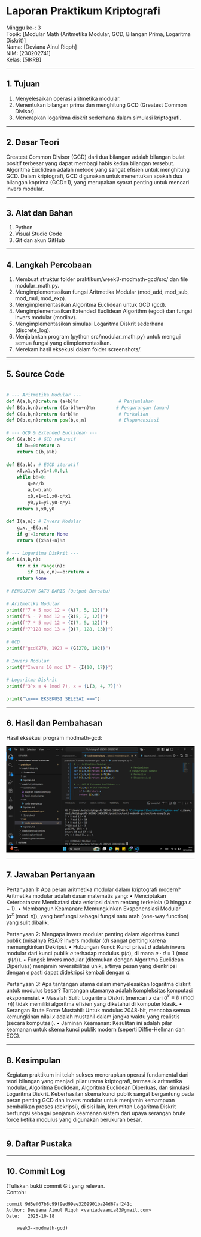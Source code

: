 # Laporan Praktikum Kriptografi
Minggu ke-: 3  
Topik: [Modular Math (Aritmetika Modular, GCD, Bilangan Prima, Logaritma Diskrit)]  
Nama: [Deviana Ainul Riqoh]  
NIM: [230202741]  
Kelas: [5IKRB]  

---

## 1. Tujuan
1. Menyelesaikan operasi aritmetika modular.
2. Menentukan bilangan prima dan menghitung GCD (Greatest Common Divisor).
3. Menerapkan logaritma diskrit sederhana dalam simulasi kriptografi.
---

## 2. Dasar Teori
Greatest Common Divisor (GCD) dari dua bilangan adalah bilangan bulat positif terbesar yang dapat membagi habis kedua bilangan tersebut. Algoritma Euclidean adalah metode yang sangat efisien untuk menghitung GCD. Dalam kriptografi, GCD digunakan untuk menentukan apakah dua bilangan koprima (GCD=1), yang merupakan syarat penting untuk mencari invers modular.

---

## 3. Alat dan Bahan
1. Python
2. Visual Studio Code
3. Git dan akun GitHub
---

## 4. Langkah Percobaan
1. Membuat struktur folder praktikum/week3-modmath-gcd/src/ dan file modular_math.py.
2. Mengimplementasikan fungsi Aritmetika Modular (mod_add, mod_sub, mod_mul, mod_exp).
3. Mengimplementasikan Algoritma Euclidean untuk GCD (gcd).
4. Mengimplementasikan Extended Euclidean Algorithm (egcd) dan fungsi invers modular (modinv).
5. Mengimplementasikan simulasi Logaritma Diskrit sederhana (discrete_log).
6. Menjalankan program (python src/modular_math.py) untuk menguji semua fungsi yang diimplementasikan.
7. Merekam hasil eksekusi dalam folder screenshots/.

---

## 5. Source Code


```python

# --- Aritmetika Modular ---
def A(a,b,n):return (a+b)%n               # Penjumlahan
def B(a,b,n):return ((a-b)%n+n)%n        # Pengurangan (aman)
def C(a,b,n):return (a*b)%n               # Perkalian
def D(b,e,n):return pow(b,e,n)            # Eksponensiasi

# --- GCD & Extended Euclidean ---
def G(a,b): # GCD rekursif
    if b==0:return a
    return G(b,a%b)

def E(a,b): # EGCD iteratif
    x0,x1,y0,y1=1,0,0,1
    while b!=0:
        q=a//b
        a,b=b,a%b
        x0,x1=x1,x0-q*x1
        y0,y1=y1,y0-q*y1
    return a,x0,y0

def I(a,n): # Invers Modular
    g,x,_=E(a,n)
    if g!=1:return None
    return ((x%n)+n)%n

# --- Logaritma Diskrit ---
def L(a,b,n):
    for x in range(n):
        if D(a,x,n)==b:return x
    return None

# PENGUJIAN SATU BARIS (Output Bersatu)

# Aritmetika Modular
print(f"7 + 5 mod 12 = {A(7, 5, 12)}")
print(f"5 - 7 mod 12 = {B(5, 7, 12)}")
print(f"7 * 5 mod 12 = {C(7, 5, 12)}")
print(f"7^128 mod 13 = {D(7, 128, 13)}")

# GCD
print(f"gcd(270, 192) = {G(270, 192)}")

# Invers Modular
print(f"Invers 10 mod 17 = {I(10, 17)}")

# Logaritma Diskrit
print(f"3^x ≡ 4 (mod 7), x = {L(3, 4, 7)}")

print("\n=== EKSEKUSI SELESAI ===")

```

---

## 6. Hasil dan Pembahasan


Hasil eksekusi program modmath-gcd:

![Hasil Eksekusi](/praktikum/week3-modmath-gcd/Screnshoot/hasil_eksekusi.png)

---

## 7. Jawaban Pertanyaan
Pertanyaan 1: Apa peran aritmetika modular dalam kriptografi modern?
Aritmetika modular adalah dasar matematis yang:
•	Menciptakan Keterbatasan: Membatasi data enkripsi dalam rentang terkelola ($0$ hingga $n-1$).
•	Membangun Keamanan: Memungkinkan Eksponensiasi Modular ($a^x \pmod n$), yang berfungsi sebagai fungsi satu arah (one-way function) yang sulit dibalik.

Pertanyaan 2: Mengapa invers modular penting dalam algoritma kunci publik (misalnya RSA)?
Invers modular ($d$) sangat penting karena memungkinkan Dekripsi.
•	Hubungan Kunci: Kunci privat $d$ adalah invers modular dari kunci publik $e$ terhadap modulus $\phi(n)$, di mana $e \cdot d \equiv 1 \pmod{\phi(n)}$.
•	Fungsi: Invers modular (ditemukan dengan Algoritma Euclidean Diperluas) menjamin reversibilitas unik, artinya pesan yang dienkripsi dengan $e$ pasti dapat didekripsi kembali dengan $d$.

Pertanyaan 3: Apa tantangan utama dalam menyelesaikan logaritma diskrit untuk modulus besar?
Tantangan utamanya adalah kompleksitas komputasi eksponensial.
•	Masalah Sulit: Logaritma Diskrit (mencari $x$ dari $a^x \equiv b \pmod n$) tidak memiliki algoritma efisien yang diketahui di komputer klasik.
•	Serangan Brute Force Mustahil: Untuk modulus 2048-bit, mencoba semua kemungkinan nilai $x$ adalah mustahil dalam jangka waktu yang realistis (secara komputasi).
•	Jaminan Keamanan: Kesulitan ini adalah pilar keamanan untuk skema kunci publik modern (seperti Diffie-Hellman dan ECC).


---

## 8. Kesimpulan
Kegiatan praktikum ini telah sukses menerapkan operasi fundamental dari teori bilangan yang menjadi pilar utama kriptografi, termasuk aritmetika modular, Algoritma Euclidean, Algoritma Euclidean Diperluas, dan simulasi Logaritma Diskrit. Keberhasilan skema kunci publik sangat bergantung pada peran penting GCD dan invers modular untuk menjamin kemampuan pembalikan proses (dekripsi), di sisi lain, kerumitan Logaritma Diskrit berfungsi sebagai penjamin keamanan sistem dari upaya serangan brute force ketika modulus yang digunakan berukuran besar.

---

## 9. Daftar Pustaka


---

## 10. Commit Log
(Tuliskan bukti commit Git yang relevan.  
Contoh:
```
commit 9d5ef67b8c99f9ed99ee3209901ba24d67af241c
Author: Deviana Ainul Riqoh <vaniadevania83@gmail.com>
Date:   2025-10-18

    week3--modmath-gcd)
```
